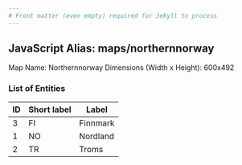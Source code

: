 ```yaml
---
# Front matter (even empty) required for Jekyll to process
---
```


## JavaScript Alias: maps/northernnorway

Map Name: Northernnorway
Dimensions (Width x Height): 600x492





### List of Entities

ID | Short label | Label
---|---|---|
3|FI|Finnmark
1|NO|Nordland
2|TR|Troms

